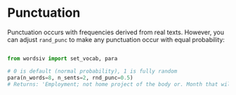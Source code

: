 # Punctuation

Punctuation occurs with frequencies derived from real texts. However, you can adjust `rand_punc` to make any punctuation occur with equal probability:

```python

from wordsiv import set_vocab, para

# 0 is default (normal probability), 1 is fully random
para(n_words=8, n_sents=2, rnd_punc=0.5)
# Returns: 'Employment; not home project of the body or. Month that will, able questions of “said” I…'
```